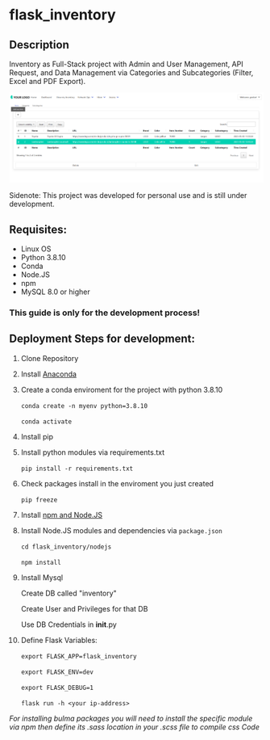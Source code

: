 # flask_inventory

## Description

Inventory as Full-Stack project with Admin and User Management, API Request, and Data Management via Categories and Subcategories (Filter, Excel and PDF Export).


![alt text](https://github.com/geoloe/flask_inventory/blob/432e4d592afa07de4b0bb2862ffd20206d1887dd/inventory_demo.png "Example UI")


Sidenote: This project was developed for personal use and is still under development.

## Requisites:
* Linux OS
* Python 3.8.10
* Conda
* Node.JS
* npm
* MySQL 8.0 or higher

### This guide is only for the development process!
## Deployment Steps for development:

1. Clone Repository
2. Install [Anaconda](https://docs.continuum.io/free/anaconda/install/linux/) 
3. Create a conda enviroment for the project with python 3.8.10

    `conda create -n myenv python=3.8.10`
    
    `conda activate`
    
4. Install pip
5. Install python modules via requirements.txt

    `pip install -r requirements.txt`
    
6. Check packages install in the enviroment you just created

    `pip freeze`
    
7. Install [npm and Node.JS](https://www.geeksforgeeks.org/installation-of-node-js-on-linux/)
8. Install Node.JS modules and dependencies via `package.json`

    `cd flask_inventory/nodejs`
    
    `npm install`
    
9. Install Mysql

    Create DB called "inventory"
    
    Create User and Privileges for that DB
    
    Use DB Credentials in __init__.py
    
10. Define Flask Variables:

    `export FLASK_APP=flask_inventory`
    
    `export FLASK_ENV=dev`
    
    `export FLASK_DEBUG=1`
    
    `flask run -h <your ip-address>`

*For installing bulma packages you will need to install the specific module via npm then define its .sass location in your .scss file to compile css Code*
